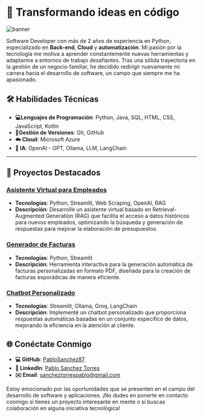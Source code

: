 #  🤝  Transformando ideas en código


![banner](resources/bannerfoto1.png)


Software Developer con más de 2 años de experiencia en Python, especializado en **Back-end**, **Cloud** y **automatización**. Mi pasión por la tecnología me motiva a aprender constantemente nuevas herramientas y adaptarme a entornos de trabajo desafiantes. Tras una sólida trayectoria en la gestión de un negocio familiar, he decidido redirigir nuevamente mi carrera hacia el desarrollo de software, un campo que siempre me ha apasionado.

## 🛠️ Habilidades Técnicas

- **💻Lenguajes de Programación**: Python, Java, SQL, HTML, CSS, JavaScript, Kotlin
- **🔧Gestión de Versiones**: Git, GitHub
- **☁️ Cloud**: Microsoft Azure
- **🧠 IA**: OpenAI - GPT, Ollama, LLM, LangChain
  
---

## 🚀 Proyectos Destacados

### [Asistente Virtual para Empleados](https://github.com/PabloSanchez87/Web_scrapping_chatbot)
- **Tecnologías**: Python, Streamlit, Web Scraping, OpenAI, RAG
- **Descripción**: Desarrollé un asistente virtual basado en Retrieval-Augmented Generation (RAG) que facilita el acceso a datos históricos para nuevos empleados, optimizando la búsqueda y generación de respuestas para mejorar la elaboración de presupuestos.

### [Generador de Facturas](https://github.com/PabloSanchez87/Utils_with_Python)
- **Tecnologías**: Python, Streamlit
- **Descripción**: Herramienta interactiva para la generación automática de facturas personalizadas en formato PDF, diseñada para la creación de facturas esporádicas de manera eficiente.

### [Chatbot Personalizado](https://github.com/PabloSanchez87/Web_scrapping_chatbot)
- **Tecnologías**: Streamlit, Ollama, Groq, LangChain
- **Descripción**: Implementé un chatbot personalizado que proporciona respuestas automáticas basadas en un conjunto específico de datos, mejorando la eficiencia en la atención al cliente.
  
<!--
## 📚 Educación & Certificaciones

- **FullStack & Blockchain Developer** - Academia Conquer X (2023 - Presente)
- **Grado en Ingeniería Informática** - Universidad de Santiago de Compostela (70% cursado)
- **Programa Superior en Gestión y Administración de Empresas** - Universidad CEU San Pablo (2011 - 2012)

### Certificaciones:
- **Microsoft Certified: Azure AI Fundamentals (AI-900)** - 2024
- **Microsoft Azure Developer (AZ-204)** - 2024
- **Android Application Development** - 2024

---
-->
## 🌐 Conéctate Conmigo

- **💻 GitHub**: [PabloSanchez87](https://github.com/PabloSanchez87)
- **💼 LinkedIn**: [Pablo Sánchez Torres](https://linkedin.com/in/pablosancheztorres)
- **✉️ Email**: sancheztorrespablo@gmail.com

Estoy emocionado por las oportunidades que se presenten en el campo del desarrollo de software y aplicaciones. ¡No dudes en ponerte en contacto conmigo si tienes un proyecto interesante en mente o si buscas colaboración en alguna iniciativa tecnológica!


<p align="left">
    <img src="https://komarev.com/ghpvc/?username=pablosanchez87&color=brightgreen" alt="contador_de_visitas" style="display:none;" />
</p>